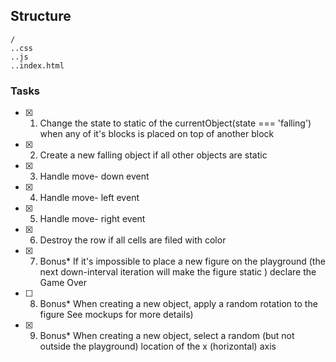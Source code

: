 
## Structure

    /
    ..css
    ..js
    ..index.html

    
### Tasks    
-  [x] 1. Change the state to static of the currentObject(state === 'falling') when any of it's blocks is placed on top of another block
- [x] 2. Create a new falling object if all other objects are static

- [x] 3. Handle move- down event

- [x] 4. Handle move- left event 

- [x] 5. Handle move- right event 

- [x] 6. Destroy the row if all cells are filed with color

- [x] 7. Bonus* If it's impossible to place a new figure on the playground (the next
down-interval iteration will make the figure static ) declare the Game Over
- [ ] 8. Bonus* When creating a new object, apply a random rotation to the figure
See mockups for more details)
- [x] 9. Bonus* When creating a new object, select a random (but not outside the
playground) location of the x (horizontal) axis
